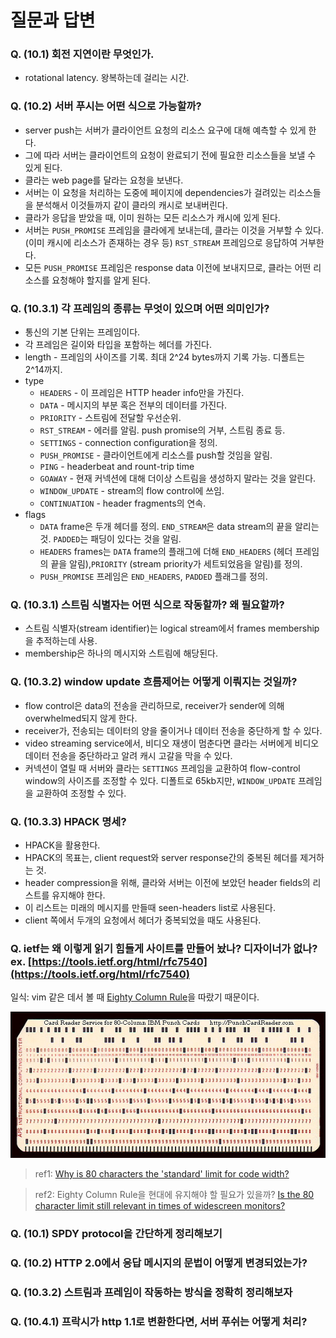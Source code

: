 # 질문과 답변

### Q. \(10.1\) 회전 지연이란 무엇인가.

* rotational latency. 왕복하는데 걸리는 시간.

### Q. \(10.2\) 서버 푸시는 어떤 식으로 가능할까?

* server push는 서버가 클라이언트 요청의 리소스 요구에 대해 예측할 수 있게 한다.
* 그에 따라 서버는 클라이언트의 요청이  완료되기 전에 필요한 리소스들을 보낼 수 있게 된다.
* 클라는 web page를 달라는 요청을 보낸다.
* 서버는 이 요청을 처리하는 도중에 페이지에 dependencies가 걸려있는 리소스들을 분석해서 이것들까지 같이 클라의 캐시로 보내버린다.
* 클라가 응답을 받았을 때, 이미 원하는 모든 리소스가 캐시에 있게 된다.
* 서버는 `PUSH_PROMISE` 프레임을 클라에게 보내는데, 클라는 이것을 거부할 수 있다.\(이미 캐시에 리소스가 존재하는 경우 등\) `RST_STREAM` 프레임으로 응답하여 거부한다.
* 모든 `PUSH_PROMISE` 프레임은 response data 이전에 보내지므로, 클라는 어떤 리소스를 요청해야 할지를 알게 된다.

### Q. \(10.3.1\) 각 프레임의 종류는 무엇이 있으며 어떤 의미인가?

* 통신의 기본 단위는 프레임이다.
* 각 프레임은 길이와 타입을 포함하는 헤더를 가진다.
* length - 프레임의 사이즈를 기록. 최대 2^24 bytes까지 기록 가능. 디폴트는 2^14까지.
* type
  * `HEADERS` - 이 프레임은 HTTP header info만을 가진다.
  * `DATA` - 메시지의 부분 혹은 전부의 데이터를 가진다.
  * `PRIORITY` - 스트림에 전달할 우선순위.
  * `RST_STREAM` - 에러를 알림. push promise의 거부, 스트림 종료 등.
  * `SETTINGS` - connection configuration을 정의.
  * `PUSH_PROMISE` - 클라이언트에게 리소스를 push할 것임을 알림.
  * `PING` - headerbeat and rount-trip time
  * `GOAWAY` - 현재 커넥션에 대해 더이상 스트림을 생성하지 말라는 것을 알린다.
  * `WINDOW_UPDATE` - stream의 flow control에 쓰임.
  * `CONTINUATION` - header fragments의 연속.
* flags
  * `DATA` frame은 두개 헤더를 정의. `END_STREAM`은 data stream의 끝을 알리는 것. `PADDED`는 패딩이 있다는 것을 알림.
  * `HEADERS` frames는 `DATA` frame의 플래그에 더해 `END_HEADERS` \(헤더 프레임의 끝을 알림\),`PRIORITY` \(stream priority가 세트되었음을 알림\)를 정의.
  * `PUSH_PROMISE` 프레임은 `END_HEADERS`, `PADDED` 플래그를 정의.

### Q. \(10.3.1\) 스트림 식별자는 어떤 식으로 작동할까? 왜 필요할까?

* 스트림 식별자\(stream identifier\)는 logical stream에서 frames membership을 추적하는데 사용.
* membership은 하나의 메시지와 스트림에 해당된다.

### Q. \(10.3.2\) window update 흐름제어는 어떻게 이뤄지는 것일까?

* flow control은 data의 전송을 관리하므로, receiver가 sender에 의해 overwhelmed되지 않게 한다.
* receiver가, 전송되는 데이터의 양을 줄이거나 데이터 전송을 중단하게 할 수 있다.
* video streaming service에서, 비디오 재생이 멈춘다면 클라는 서버에게 비디오 데이터 전송을 중단하라고 알려 캐시 고갈을 막을 수 있다.
* 커넥션이 열릴 때 서버와 클라는 `SETTINGS` 프레임을 교환하여 flow-control window의 사이즈를 조정할 수 있다. 디폴트로 65kb지만, `WINDOW_UPDATE` 프레임을 교환하여 조정할 수 있다.

### Q. \(10.3.3\) HPACK 명세?

* HPACK을 활용한다.
* HPACK의 목표는, client request와 server response간의 중복된 헤더를 제거하는 것.
* header compression을 위해, 클라와 서버는 이전에 보았던 header fields의 리스트를 유지해야 한다.
* 이 리스트는 미래의 메시지를 만들때 seen-headers list로 사용된다.
* client 쪽에서 두개의 요청에서 헤더가 중복되었을 때도 사용된다.

### Q. ietf는 왜 이렇게 읽기 힘들게 사이트를 만들어 놨나? 디자이너가 없나? ex. [https://tools.ietf.org/html/rfc7540](https://tools.ietf.org/html/rfc7540)

일식: vim 같은 데서 볼 때 [Eighty Column Rule](https://www.emacswiki.org/emacs/EightyColumnRule)을 따랐기 때문이다.

![](../../.gitbook/assets/xvpky.jpg)

> ref1: [Why is 80 characters the 'standard' limit for code width?](https://softwareengineering.stackexchange.com/questions/148677/why-is-80-characters-the-standard-limit-for-code-width)

> ref2: Eighty Column Rule을 현대에 유지해야 할 필요가 있을까? [Is the 80 character limit still relevant in times of widescreen monitors?](https://softwareengineering.stackexchange.com/questions/604/is-the-80-character-limit-still-relevant-in-times-of-widescreen-monitors)

### **Q. \(10.1\) SPDY protocol을** **간단하게** **정리해보기**‌

### **Q. \(10.2\) HTTP 2.0에서** **응답** **메시지의** **문법이** **어떻게** **변경되었는가?**

### **Q. \(10.3.2\)** **스트림과** **프레임이** **작동하는** **방식을** **정확히** **정리해보자**

### **Q. \(10.4.1\)** **프락시가** **http 1.1로** **변환한다면,** **서버** **푸쉬는** **어떻게** **처리?**

### 

